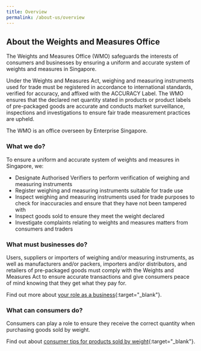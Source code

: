```yaml
---
title: Overview 
permalink: /about-us/overview
---
```


## About the Weights and Measures Office
The Weights and Measures Office (WMO) safeguards the interests of consumers and businesses by ensuring a uniform and accurate system of weights and measures in Singapore. 

Under the Weights and Measures Act, weighing and measuring instruments used for trade must be registered in accordance to international standards, verified for accuracy, and affixed with the ACCURACY Label. The WMO ensures that the declared net quantity stated in products or product labels of pre-packaged goods are accurate and conducts market surveillance, inspections and investigations to ensure fair trade measurement practices are upheld. 

The WMO is an office overseen by Enterprise Singapore.  


### What we do?

To ensure a uniform and accurate system of weights and measures in Singapore, we:

- Designate Authorised Verifiers to perform verification of weighing and measuring instruments
- Register weighing and measuring instruments suitable for trade use
- Inspect weighing and measuring instruments used for trade purposes to check for inaccuracies and ensure that they have not been tampered with
- Inspect goods sold to ensure they meet the weight declared
- Investigate complaints relating to weights and measures matters from consumers and traders

[1]:https://sso.agc.gov.sg/Act/WMA1975
[2]:https://sso.agc.gov.sg/SL/WMA1975-S844-2005?DocDate=20180329

### What must businesses do?
Users, suppliers or importers of weighing and/or measuring instruments, as well as manufacturers and/or packers, importers and/or distributors, and retailers of pre-packaged goods must comply with the Weights and Measures Act to ensure accurate transactions and give consumers peace of mind knowing that they get what they pay for. 

Find out more about [your role as a business](/businesses/overview){:target="_blank"}.

### What can consumers do?
Consumers can play a role to ensure they receive the correct quantity when purchasing goods sold by weight. 

Find out about [consumer tips for products sold by weight](/consumers/consumer-tips-for-products-sold-by-weight){:target="_blank"}.
